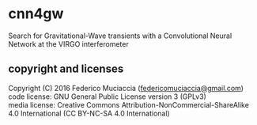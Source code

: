 # cnn4gw
Search for Gravitational-Wave transients with a Convolutional Neural Network at the VIRGO interferometer

## copyright and licenses
Copyright (C) 2016 Federico Muciaccia (federicomuciaccia@gmail.com)  
code license: GNU General Public License version 3 (GPLv3)  
media license: Creative Commons Attribution-NonCommercial-ShareAlike 4.0 International (CC BY-NC-SA 4.0 International)  

